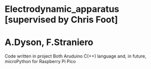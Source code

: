 # Electrodynamic_apparatus [supervised by Chris Foot]
# A.Dyson, F.Straniero
Code written in project
Both Aruduino C(++) language and, in future, microPython for Raspberry Pi Pico

